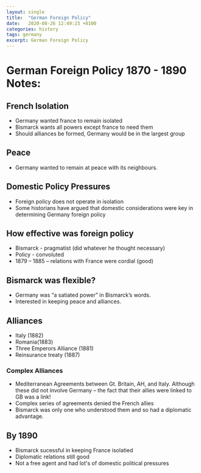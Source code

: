 ```yaml
---
layout: single
title:  "German Foreign Policy"
date:   2020-08-26 12:49:23 +0100
categories: history
tags: germany
excerpt: German Foreign Policy
---
```


# German Foreign Policy 1870 - 1890 Notes:

## French Isolation
* Germany wanted france to remain isolated
* Bismarck wants all powers except france to need them
* Should alliances be formed, Germany would be in the largest group

## Peace 
* Germany wanted to remain at peace with its neighbours.

## Domestic Policy Pressures 
* Foreign policy does not operate in isolation
* Some historians have argued that domestic considerations were key in determining Germany foreign policy

## How effective was foreign policy 
* Bismarck - pragmatist (did whatever he thought necessary)
* Policy  - convoluted
* 1879 – 1885 – relations with France were cordial (good)

## Bismarck was flexible? 
* Germany was “a satiated power” in Bismarck’s words.
* Interested in keeping peace and alliances.

## Alliances 
* Italy (1882)
* Romania(1883)
* Three Emperors Alliance (1881)
* Reinsurance treaty (1887)

### Complex Alliances
* Mediterranean Agreements between Gt. Britain, AH, and Italy.  Although these did not involve Germany – the fact that their allies were linked to GB was a link!
* Complex series of agreements denied the French allies
* Bismarck was only one who understood them and so had a diplomatic advantage.

## By 1890
* Bismarck sucessful in keeping France isolatied
* Diplomatic relations still good
* Not a free agent and had lot's of domestic political pressures



